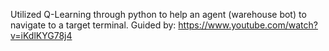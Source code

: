 Utilized Q-Learning through python to help an agent (warehouse bot) to navigate to a target terminal. 
Guided by: https://www.youtube.com/watch?v=iKdlKYG78j4
